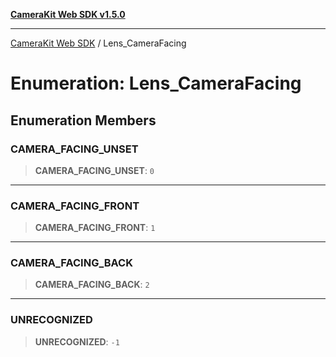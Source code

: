 [**CameraKit Web SDK v1.5.0**](../README.md)

***

[CameraKit Web SDK](../globals.md) / Lens\_CameraFacing

# Enumeration: Lens\_CameraFacing

## Enumeration Members

### CAMERA\_FACING\_UNSET

> **CAMERA\_FACING\_UNSET**: `0`

***

### CAMERA\_FACING\_FRONT

> **CAMERA\_FACING\_FRONT**: `1`

***

### CAMERA\_FACING\_BACK

> **CAMERA\_FACING\_BACK**: `2`

***

### UNRECOGNIZED

> **UNRECOGNIZED**: `-1`
